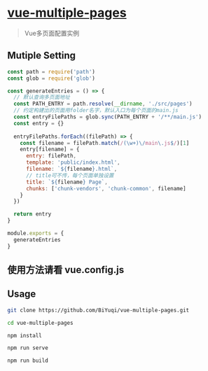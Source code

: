 # [vue-multiple-pages](https://github.com/BiYuqi/vue-multiple-pages)

> Vue多页面配置实例

## Mutiple Setting
```js
const path = require('path')
const glob = require('glob')

const generateEntries = () => {
  // 默认查询多页面地址
  const PATH_ENTRY = path.resolve(__dirname, './src/pages')
  // 约定构建出的页面用folder名字，默认入口为每个页面的main.js
  const entryFilePaths = glob.sync(PATH_ENTRY + '/**/main.js')
  const entry = {}
  
  entryFilePaths.forEach((filePath) => {
    const filename = filePath.match(/(\w+)\/main\.js$/)[1]
    entry[filename] = {
      entry: filePath,
      template: 'public/index.html',
      filename: `${filename}.html`,
      // title可不传，每个页面单独设置
      title: `${filename} Page`,
      chunks: ['chunk-vendors', 'chunk-common', filename]
    }
  })

  return entry
}

module.exports = {
  generateEntries
}
```

## 使用方法请看 vue.config.js

## Usage

``` bash
git clone https://github.com/BiYuqi/vue-multiple-pages.git

cd vue-multiple-pages

npm install

npm run serve

npm run build
```
